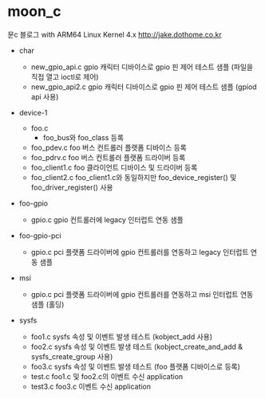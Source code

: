 # moon_c
문c 블로그 with ARM64 Linux Kernel 4.x
http://jake.dothome.co.kr

* char
  - new_gpio_api.c  gpio 캐릭터 디바이스로 gpio 핀 제어 테스트 샘플  (파일을 직접 열고 ioctl로 제어)
  - new_gpio_api2.c  gpio 캐릭터 디바이스로 gpio 핀 제어 테스트 샘플 (gpiod api 사용)
  
  
* device-1
  - foo.c         
    - foo_bus와 foo_class 등록
  - foo_pdev.c    foo 버스 컨트롤러 플랫폼 디바이스 등록
  - foo_pdrv.c    foo 버스 컨트롤러 플랫폼 드라이버 등록
  - foo_client1.c foo 클라이언트 디바이스 및 드라이버 등록
  - foo_client2.c foo_client1.c와 동일하지만 foo_device_register() 및 foo_driver_register() 사용


* foo-gpio
  - gpio.c        gpio 컨트롤러에 legacy 인터럽트 연동 샘플


* foo-gpio-pci
  - gpio.c        pci 플랫폼 드라이버에 gpio 컨트롤러를 연동하고 legacy 인터럽트 연동 샘플


* msi
  - gpio.c          pci 플랫폼 드라이버에 gpio 컨트롤러를 연동하고 msi 인터럽트 연동 샘플 (홀딩)


* sysfs
  - foo1.c        sysfs 속성 및 이벤트 발생 테스트 (kobject_add 사용)
  - foo2.c        sysfs 속성 및 이벤트 발생 테스트 (kobject_create_and_add & sysfs_create_group 사용)
  - foo3.c        sysfs 속성 및 이벤트 발생 테스트 (foo 플랫폼 디바이스로 등록)
  - test.c        foo1.c 및 foo2.c의 이벤트 수신 application
  - test3.c       foo3.c 이벤트 수신 application

